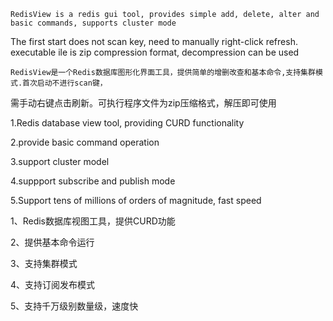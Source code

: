     RedisView is a redis gui tool, provides simple add, delete, alter and basic commands, supports cluster mode 
The first start does not scan key, need to manually right-click refresh.
    executable ile is zip compression format, decompression can be used

    RedisView是一个Redis数据库图形化界面工具，提供简单的增删改查和基本命令,支持集群模式.首次启动不进行scan键，
需手动右键点击刷新。可执行程序文件为zip压缩格式，解压即可使用

1.Redis database view tool, providing CURD functionality

2.provide basic command operation

3.support cluster model

4.suppport subscribe and publish mode

5.Support tens of millions of orders of magnitude, fast speed

1、Redis数据库视图工具，提供CURD功能

2、提供基本命令运行

3、支持集群模式

4、支持订阅发布模式

5、支持千万级别数量级，速度快
